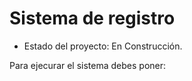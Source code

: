 <h1>Sistema de registro</h1>

- Estado del proyecto: En Construcción.

Para ejecurar el sistema debes poner:

```npm install react´´´
